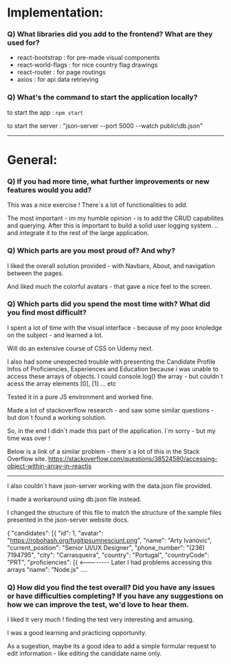 # Implementation:

### Q) What libraries did you add to the frontend? What are they used for?

- react-bootstrap : for pre-made visual components
- react-world-flags : for nice country flag drawings
- react-router : for page routings
- axios : for api data retrieving

### Q) What's the command to start the application locally?

to start the app : `npm start`

to start the server :
"json-server --port 5000 --watch public\\db.json"

---

# General:

### Q) If you had more time, what further improvements or new features would you add?

This was a nice exercise ! There´s a lot of functionalities to add.

The most important - im my humble opinion - is to add the CRUD capabilites and querying.
After this is important to build a solid user logging system.
.. and integrate it to the rest of the large application.

### Q) Which parts are you most proud of? And why?

I liked the overall solution provided - with Navbars, About, and navigation between the pages.

And liked much the colorful avatars - that gave a nice feel to the screen.

### Q) Which parts did you spend the most time with? What did you find most difficult?

I spent a lot of time with the visual interface - because of my poor knoledge on the subject - and learned a lot.

Will do an extensive course of CSS on Udemy next.

I also had some unexpected trouble with presenting the Candidate Profile Infos of Proficiencies, Experiences and Education because i was unable to access these arrays of objects. I could console.log() the array - but couldn´t acess the array elements [0], [1] ... etc

Tested it in a pure JS environment and worked fine.

Made a lot of stackoverflow research - and saw some similar questions - but don´t found a working solution.

So, in the end I didn´t made this part of the application. I´m sorry - but my time was over !

Below is a link of a similar problem - there´s a lot of this in the Stack Overflow site.
https://stackoverflow.com/questions/38524580/accessing-object-within-array-in-reactjs

---

I also couldn´t have json-server working with the data.json file provided.

I made a workaround using db.json file instead.

I changed the structure of this file to match the structure of the sample files presented in the json-server website docs.

{
"candidates": [{
"id": 1,
"avatar": "https://robohash.org/fugitipsumnesciunt.png",
"name": "Arty Ivanovic",  
 "current_position": "Senior UI/UX Designer",
"phone_number": "(236) 7194795",
"city": "Carrasqueira",
"country": "Portugal",
"countryCode": "PRT",
"proficiencies": [{ <-------- Later I had problems accessing this arrays
"name": "Node.js"
....

### Q) How did you find the test overall? Did you have any issues or have difficulties completing? If you have any suggestions on how we can improve the test, we'd love to hear them.

I liked it very much ! finding the test very interesting and amusing.

I was a good learning and practicing opportunity.

As a sugestion, maybe its a good idea to add a simple formular request to edit information - like editing the candidate name only.
